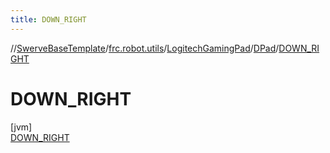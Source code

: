 ```yaml
---
title: DOWN_RIGHT
---
```

//[SwerveBaseTemplate](../../../../../index.html)/[frc.robot.utils](../../../index.html)/[LogitechGamingPad](../../index.html)/[DPad](../index.html)/[DOWN_RIGHT](index.html)



# DOWN_RIGHT



[jvm]\
[DOWN_RIGHT](index.html)



